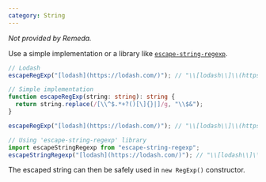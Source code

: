```yaml
---
category: String
---
```


_Not provided by Remeda._

Use a simple implementation or a library like [`escape-string-regexp`](https://www.npmjs.com/package/escape-string-regexp).

```ts
// Lodash
escapeRegExp("[lodash](https://lodash.com/)"); // "\\[lodash\\]\\(https://lodash\\.com/\\)"

// Simple implementation
function escapeRegExp(string: string): string {
  return string.replace(/[\\^$.*+?()[\]{}|]/g, "\\$&");
}

escapeRegExp("[lodash](https://lodash.com/)"); // "\\[lodash\\]\\(https://lodash\\.com/\\)"

// Using 'escape-string-regexp' library
import escapeStringRegexp from "escape-string-regexp";
escapeStringRegexp("[lodash](https://lodash.com/)"); // "\\[lodash\\]\\(https://lodash\\.com/\\)"
```

The escaped string can then be safely used in `new RegExp()` constructor.
